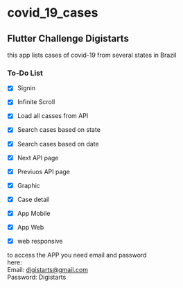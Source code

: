 # covid_19_cases


## Flutter Challenge Digistarts

this app lists cases of covid-19 from several states in Brazil

### To-Do List

- [X] Signin 
- [X] Infinite Scroll
- [X] Load all casses from API 
- [X] Search cases based on state
- [X] Search cases based on date
- [X] Next API page
- [X] Previuos API page
- [X] Graphic
- [X] Case detail
- [X] App Mobile
- [X] App Web
- [X] web responsive 



to access the APP you need email and password\
here:\
Email: digistarts@gmail.com\
Password: Digistarts
